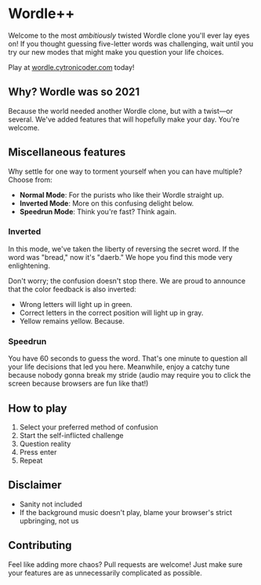 # Wordle++

Welcome to the most _ambitiously_ twisted Wordle clone you'll ever lay eyes on! If you thought guessing five-letter words was challenging, wait until you try our new modes that might make you question your life choices.

Play at [wordle.cytronicoder.com](https://wordle.cytronicoder.com/) today!

## Why? Wordle was so 2021

Because the world needed another Wordle clone, but with a twist—or several. We've added features that will hopefully make your day. You're welcome.

## Miscellaneous features

Why settle for one way to torment yourself when you can have multiple? Choose from:

- **Normal Mode**: For the purists who like their Wordle straight up.
- **Inverted Mode**: More on this confusing delight below.
- **Speedrun Mode**: Think you're fast? Think again.

### Inverted

In this mode, we've taken the liberty of reversing the secret word. If the word was "bread," now it's "daerb." We hope you find this mode very enlightening.

Don't worry; the confusion doesn't stop there. We are proud to announce that the color feedback is also inverted:

- Wrong letters will light up in green.
- Correct letters in the correct position will light up in gray.
- Yellow remains yellow. Because.

### Speedrun

You have 60 seconds to guess the word. That's one minute to question all your life decisions that led you here. Meanwhile, enjoy a catchy tune because nobody gonna break my stride (audio may require you to click the screen because browsers are fun like that!)

## How to play

1. Select your preferred method of confusion
2. Start the self-inflicted challenge
3. Question reality
4. Press enter
5. Repeat

## Disclaimer

- Sanity not included
- If the background music doesn't play, blame your browser's strict upbringing, not us

## Contributing

Feel like adding more chaos? Pull requests are welcome! Just make sure your features are as unnecessarily complicated as possible.
